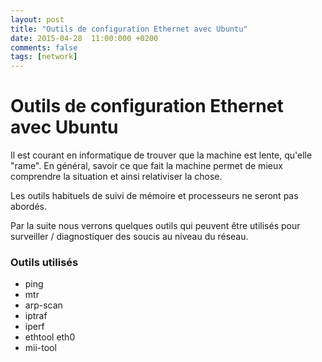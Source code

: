 ```yaml
---
layout: post
title: "Outils de configuration Ethernet avec Ubuntu"
date: 2015-04-28  11:00:000 +0200
comments: false
tags: [network]
---
```


# Outils de configuration Ethernet avec Ubuntu

Il est courant en informatique de trouver que la machine est lente, qu'elle "rame".
En général, savoir ce que fait la machine permet de mieux comprendre la situation et ainsi relativiser la chose.

Les outils habituels de suivi de mémoire et processeurs ne seront pas abordés.

Par la suite nous verrons quelques outils qui peuvent être utilisés pour surveiller / diagnostiquer des soucis au niveau du réseau.

### Outils utilisés

* ping
* mtr
* arp-scan
* iptraf
* iperf
* ethtool eth0
* mii-tool
